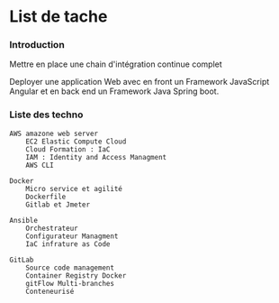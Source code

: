 # List de tache 
### Introduction
Mettre en place une chain d'intégration continue complet

Deployer une application Web avec en front un Framework JavaScript Angular et en back end un Framework Java Spring boot.


### Liste des techno

	AWS amazone web server 
		EC2 Elastic Compute Cloud
		Cloud Formation : IaC
		IAM : Identity and Access Managment
		AWS CLI

	Docker
		Micro service et agilité
		Dockerfile
		Gitlab et Jmeter

	Ansible
		Orchestrateur
		Configurateur Managment
		IaC infrature as Code

	GitLab
		Source code management
		Container Registry Docker
		gitFlow Multi-branches
		Conteneurisé
	